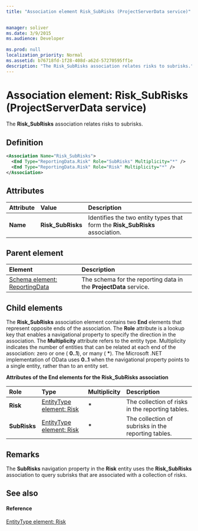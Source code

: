 ```yaml
---
title: "Association element Risk_SubRisks (ProjectServerData service)"

 
manager: soliver
ms.date: 3/9/2015
ms.audience: Developer
 
ms.prod: null
localization_priority: Normal
ms.assetid: b76718fd-1f28-408d-a62d-57270595ff1e
description: "The Risk_SubRisks association relates risks to subrisks."
---
```


# Association element: Risk_SubRisks (ProjectServerData service)

The **Risk_SubRisks** association relates risks to subrisks. 
  
## Definition

```XML
<Association Name="Risk_SubRisks">
  <End Type="ReportingData.Risk" Role="SubRisks" Multiplicity="*" />
  <End Type="ReportingData.Risk" Role="Risk" Multiplicity="*" />
</Association>
```

## Attributes

|**Attribute**|**Value**|**Description**|
|:-----|:-----|:-----|
|**Name** <br/> |**Risk_SubRisks** <br/> |Identifies the two entity types that form the **Risk_SubRisks** association.  <br/> |
   
## Parent element

|**Element**|**Description**|
|:-----|:-----|
|[Schema element: ReportingData](schema-reportingdata-projectdata-service.md) <br/> |The schema for the reporting data in the **ProjectData** service.  <br/> |
   
## Child elements

The **Risk_SubRisks** association element contains two **End** elements that represent opposite ends of the association. The **Role** attribute is a lookup key that enables a navigational property to specify the direction in the association. The **Multiplicity** attribute refers to the entity type. Multiplicity indicates the number of entities that can be related at each end of the association: zero or one ( **0..1**), or many ( **\***). The Microsoft .NET implementation of OData uses **0..1** when the navigational property points to a single entity, rather than to an entity set. 
  
**Attributes of the End elements for the Risk_SubRisks association**

|**Role**|**Type**|**Multiplicity**|**Description**|
|:-----|:-----|:-----|:-----|
|**Risk** <br/> |[EntityType element: Risk](entitytype-risk-projectdata-service.md) <br/> |**\*** <br/> |The collection of risks in the reporting tables.  <br/> |
|**SubRisks** <br/> |[EntityType element: Risk](entitytype-risk-projectdata-service.md) <br/> |**\*** <br/> |The collection of subrisks in the reporting tables.  <br/> |
   
## Remarks

The **SubRisks** navigation property in the **Risk** entity uses the **Risk_SubRisks** association to query subrisks that are associated with a collection of risks. 
  
## See also

#### Reference

[EntityType element: Risk](entitytype-risk-projectdata-service.md)

